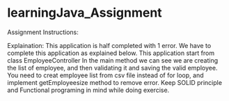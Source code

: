 # learningJava_Assignment

Assignment Instructions: 

Explaination:
This application is half completed with 1 error.
We have to complete this application as explained below.
This application start from class EmployeeController In the main method we can see we are creating the list of employee, and then validating it and saving the valid employee.
You need to creat employee list from csv file instead of for loop, and implement getEmployeesize method to remove error.
Keep SOLID principle and Functional programing in mind while doing exercise.
